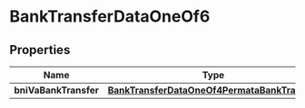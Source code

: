 

# BankTransferDataOneOf6


## Properties

| Name | Type | Description | Notes |
|------------ | ------------- | ------------- | -------------|
|**bniVaBankTransfer** | [**BankTransferDataOneOf4PermataBankTransfer**](BankTransferDataOneOf4PermataBankTransfer.md) |  |  |



